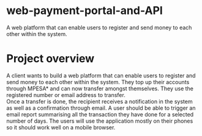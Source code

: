 # web-payment-portal-and-API
A web platform that can enable users to register and send money to each other within the system.

# Project overview

A client wants to build a web platform that can enable users to register and send money to each other within the system. 
They top up their accounts through MPESA* and can now transfer amongst themselves. 
They use the registered number or email address to transfer.  
Once a transfer is done, the recipient receives a notification in the system as well as a confirmation through email. 
A user should be able to trigger an email report summarising all the transaction they have done for a selected number of days. 
The users will use the application mostly on their phones so it should work well on a mobile browser. 

